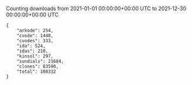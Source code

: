 
Counting downloads from 2021-01-01 00:00:00+00:00 UTC to 2021-12-30 00:00:00+00:00 UTC

```
{
    "arkode": 254,
    "cvode": 1440,
    "cvodes": 333,
    "ida": 524,
    "idas": 210,
    "kinsol": 297,
    "sundials": 21684,
    "clones": 83590,
    "total": 108332
}
```
